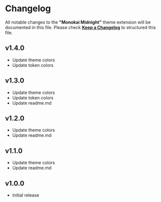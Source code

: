 # Changelog

All notable changes to the **"Monokai Midnight"** theme extension will be documented in this file.
Please check [**Keep a Changelog**](https://keepachangelog.com/) to structured this file.

## v1.4.0

-  Update theme colors
-  Update token colors

## v1.3.0

-  Update theme colors
-  Update token colors
-  Update readme.md

## v1.2.0

-  Update theme colors
-  Update readme.md

## v1.1.0

-  Update theme colors
-  Update readme.md

## v1.0.0

-  Initial release
